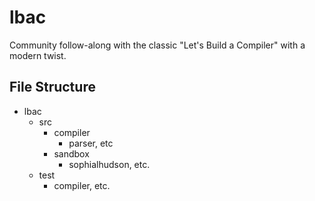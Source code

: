 # lbac
Community follow-along with the classic "Let's Build a Compiler" with a modern twist.


## File Structure
- lbac
  - src
    - compiler
      - parser, etc
    - sandbox
      - sophialhudson, etc.
  - test
    - compiler, etc.
